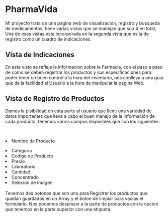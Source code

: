 <h1>PharmaVida</h1>

Mi proyecto trata de una pagina web de visualizacion, registro y busqueda de medicamentos, tiene varias vistas que se manejan que son 4 en total, Una de esas vistas esta incorporada en la segunda vista que es la de registro como un cuadro de indicaciones.

<h2>Vista de Indicaciones</h2>
En esta visto se refleja la informacion sobre la Farmacia, con el paso a paso de como se deben registrar los productos y sus especificaciones para poder tener un buen control a la hora del inventario, nos conlleva a una guia que da la facilidad al Usuario a la hora de manipular la pagina Web.

<h2>Vista de Registro de Productos</h2>
Damos la pisibilidad en esta parte al usuario que llene una variedad de datos importantes que lleva a cabo el buen manejo de la información de cada producto, tenemos varios campos dispinibles que son los siguientes:

<br><li>Nombre de Producto</li>
<li>Categoria</li>
<li>Codigo de Producto</li>
<li>Precio</li>
<li>Laboratorio</li>
<li>Cantidad</li>
<li>Concentrado</li>
<li>Selecion de Imagen</li>
<br>
Tenemos dos botones que son uno para Registrar los productos que quedan guardados en un Array y el boton de limpiar para vacias el formulario.
Nos podemos desplazar a la parte de productos con la opcion que tenemos en la parte superior con una etiqueta.
